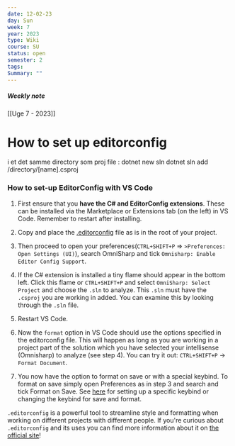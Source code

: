 ```yaml
---
date: 12-02-23
day: Sun
week: 7
year: 2023
type: Wiki
course: SU
status: open
semester: 2
tags:
Summary: ""
---
```

##### Weekly note
[[Uge 7 - 2023]]

# How to set up editorconfig
i et det samme directory som proj file :
dotnet new sln
dotnet sln add /directory/[name].csproj

### How to set-up EditorConfig with VS Code
1. First ensure that you **have the C# and EditorConfig extensions**. These can be installed via the Marketplace or Extensions tab (on the left) in VS Code. Remember to restart after installing.

2. Copy and place the [.editorconfig](../files/.editorconfig) file as is in the root of your project. 

3. Then proceed to open your preferences(`CTRL+SHIFT+P` => `>Preferences: Open Settings (UI)`), search OmniSharp and tick `Omnisharp: Enable Editor Config Support`. 

4. If the C# extension is installed a tiny flame should appear in the bottom left. Click this flame or `CTRL+SHIFT+P` and select `OmniSharp: Select Project` and choose the `.sln` to analyze. This `.sln` must have the `.csproj` you are working in added. You can examine this by looking through the `.sln` file. 

5. Restart VS Code.

6. Now the `format` option in VS Code should use the options specified in the editorconfig file. This will happen as long as you are working in a project part of the solution which you have selected your intellisense (Omnisharp) to analyze (see step 4). You can try it out: `CTRL+SHIFT+P` -> `Format Document`.

7. You now have the option to format on save or with a special keybind. To format on save simply open Preferences as in step 3 and search and tick Format on Save. See [here](https://code.visualstudio.com/docs/getstarted/keybindings) for setting up a specific keybind or changing the keybind for save and format.

`.editorconfig` is a powerful tool to streamline style and formatting when working on different projects with different people. If you're curious about `.editorconfig` and its uses you can find more information about it on [the official site](https://editorconfig.org/)!
